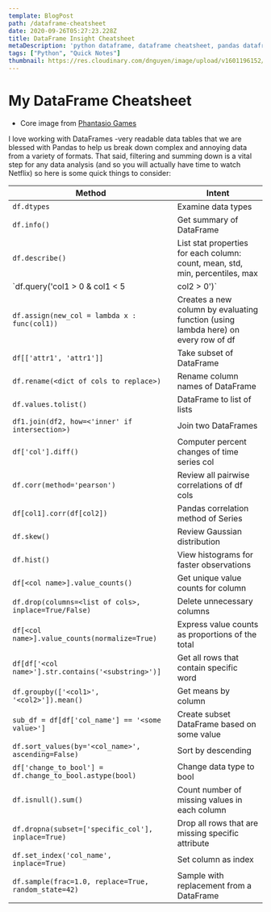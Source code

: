 ```yaml
---
template: BlogPost
path: /dataframe-cheatsheet
date: 2020-09-26T05:27:23.228Z
title: DataFrame Insight Cheatsheet
metaDescription: 'python dataframe, dataframe cheatsheet, pandas dataframe'
tags: ["Python", "Quick Notes"]
thumbnail: https://res.cloudinary.com/dnguyen/image/upload/v1601196152/blog/shelf-df_chiphc.jpg
---
```

# My DataFrame Cheatsheet
* Core image from [Phantasio Games](http://www.phantasiogames.net/2019/11/shelves-are-small.html)

I love working with DataFrames -very readable data tables that we are blessed with Pandas to help us break down complex and annoying data from a variety of formats. That said, filtering and summing down is a vital step for any data analysis (and so you will actually have time to watch Netflix) so here is some quick things to consider:

| Method | Intent
| --- | --- |
| `df.dtypes` | Examine data types |
| `df.info()` | Get summary of DataFrame |
| `df.describe()` | List stat properties for each column: count, mean, std, min, percentiles, max |
| `df.query('col1 > 0 & col1 < 5 | col2 > 0')` | Convenient alternative to slicing connectors: `df[df['col1'] > 0 ...rest]` : use [numexpr](https://numexpr.readthedocs.io/en/latest/user_guide.html) syntax instead of python syntax |
| `df.assign(new_col = lambda x : func(col1))` | Creates a new column by evaluating function (using lambda here) on every row of df |
| `df[['attr1', 'attr1']]` | Take subset of DataFrame |
| `df.rename(<dict of cols to replace>)` | Rename column names of DataFrame |
| `df.values.tolist()` | DataFrame to list of lists |
| `df1.join(df2, how=<'inner' if intersection>)` | Join two DataFrames |
| `df['col'].diff()` | Computer percent changes of time series col |
| `df.corr(method='pearson')` | Review all pairwise correlations of df cols |
| `df[col1].corr(df[col2])` | Pandas correlation method of Series |
| `df.skew()` | Review Gaussian distribution |
| `df.hist()` | View histograms for faster observations |
| `df[<col name>].value_counts()` | Get unique value counts for column |
| `df.drop(columns=<list of cols>, inplace=True/False)` | Delete unnecessary columns |
| `df[<col name>].value_counts(normalize=True)` | Express value counts as proportions of the total |
| `df[df['<col name>'].str.contains('<substring>')]` | Get all rows that contain specific word |
| `df.groupby(['<col1>', '<col2>']).mean()` | Get means by column |
| `sub_df = df[df['col_name'] == '<some value>']` | Create subset DataFrame based on some value |
| `df.sort_values(by='<col_name>', ascending=False)` | Sort by descending |
| `df['change_to_bool'] = df.change_to_bool.astype(bool)` | Change data type to bool |
| `df.isnull().sum()` | Count number of missing values in each column |
| `df.dropna(subset=['specific_col'], inplace=True)` | Drop all rows that are missing specific attribute |
| `df.set_index('col_name', inplace=True)` | Set column as index |
| `df.sample(frac=1.0, replace=True, random_state=42)` | Sample with replacement from a DataFrame |

